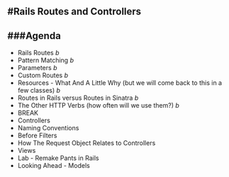 #Rails Routes and Controllers
---

###Agenda
---

* Rails Routes _b_
* Pattern Matching _b_
* Parameters _b_
* Custom Routes _b_
* Resources - What And A Little Why (but we will come back to this in a few classes) _b_
* Routes in Rails versus Routes in Sinatra _b_
* The Other HTTP Verbs (how often will we use them?) _b_
* BREAK
* Controllers
* Naming Conventions
* Before Filters
* How The Request Object Relates to Controllers
* Views
* Lab - Remake Pants in Rails
* Looking Ahead - Models